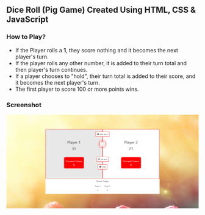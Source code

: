 <h2>Dice Roll (Pig Game) Created Using HTML, CSS & JavaScript</h2>

<h3>How to Play?</h3>

<ul>
    <li>If the Player rolls a <b>1</b>, they score nothing and it becomes the next player's turn.</li>
    <li>If the player rolls any other number, it is added to their turn total and then player's turn continues.</li>
    <li>If a player chooses to "hold", their turn total is added to their score, and it becomes the next player's turn.</li>
    <li>The first player to score 100 or more points wins.</li>
</ul>

<h3>Screenshot</h3>
<img src="screenshots/screenshot.png">
